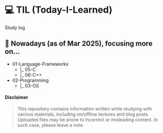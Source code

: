 # 💻 TIL (Today-I-Learned)
Study log

## 🔖 Nowadays (as of Mar 2025), focusing more on... 
- 01-Language-Frameworks
	- |_ 05-C
	- |_ 06-C++
- 02-Programming
	- |_ 03-OS

#### Disclaimer
> This repository contains information written while studying with various materials, including on/offline lectures and blog posts. Uploaded files may be prone to incorrect or misleading content. In such case, please leave a note.
